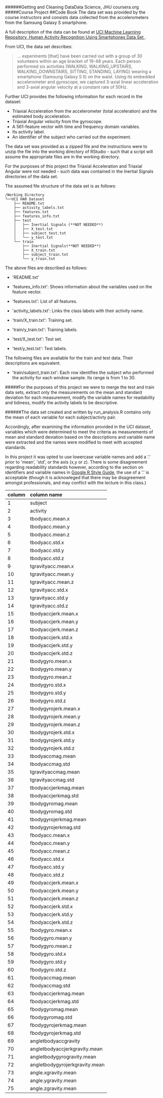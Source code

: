 ######Getting and Cleaning DataData Science, JHU coursera.org
#####Course Project
##Code Book
The data set was provided by the course instructors and consists data collected from the accelerometers from the Samsung Galaxy S smartphone.

A full description of the data can be found at [UCI Machine Learning Repository, 
Human Activity Recognition Using Smartphones Data Set ](http://archive.ics.uci.edu/ml/datasets/Human+Activity+Recognition+Using+Smartphones).

From UCI, the data set describes:
>... experiments [that] have been carried out with a group of 30 volunteers within an age bracket of 19-48 years. Each person performed six activities (WALKING, WALKING_UPSTAIRS, WALKING_DOWNSTAIRS, SITTING, STANDING, LAYING) wearing a smartphone (Samsung Galaxy S II) on the waist. Using its embedded accelerometer and gyroscope, we captured 3-axial linear acceleration and 3-axial angular velocity at a constant rate of 50Hz.

Further UCI provides the following information for each record in the dataset:

* Triaxial Acceleration from the accelerometer (total acceleration) and the estimated body acceleration. 
* Triaxial Angular velocity from the gyroscope. 
* A 561-feature vector with time and frequency domain variables. 
* Its activity label. 
* An identifier of the subject who carried out the experiment.

The data set was provided as a zipped file and the instructions were to unzip the file into the working directory of RStudio - such that a script will assume the appropriate files are in the working directory.

For the purposes of this project the Triaxial Acceleration and Triaxial Angular were not needed - such data was contained in the Inertial Signals directories of the data set.

The assumed file structure of the data set is as follows:
```
/Working Directory
└──UCI HAR Dataset
	├── README.txt
	├── activity_labels.txt
	├── features.txt
	├── features_info.txt
	├── test
	│   ├── Inertial Signals (**NOT NEEDED**)
	│   ├── X_test.txt
	│   ├── subject_test.txt
	│   └── y_test.txt
	└── train
	    ├── Inertial Signals(**NOT NEEDED**)
	    ├── X_train.txt
	    ├── subject_train.txt
	    └── y_train.txt
```
The above files are described as follows:

- 'README.txt'

- 'features_info.txt': Shows information about the variables used on the feature vector.

- 'features.txt': List of all features.

- 'activity_labels.txt': Links the class labels with their activity name.

- 'train/X_train.txt': Training set.

- 'train/y_train.txt': Training labels.

- 'test/X_test.txt': Test set.

- 'test/y_test.txt': Test labels.

The following files are available for the train and test data. Their descriptions are equivalent. 

- 'train/subject_train.txt': Each row identifies the subject who performed the activity for each window sample. Its range is from 1 to 30. 

#####For the purposes of this project we were to merge the test and train data sets, extract only the measurements on the mean and standard deviation for each measurement, modify the variable names for readability and tidiness, modify the activity labels to be descriptive.

######The data set created and written by run_analysis.R contains only the mean of each variable for each subject/activty pair.

Accordingly, after examining the information provided in the UCI dataset, variables which were determined to meet the criteria as measurements of mean and standard deviation based on the descriptions and variable name were extracted and the names were modified to meet with accepted standards.

In this project it was opted to use lowercase variable names and add a '.' prior to 'mean', 'std', or the axis (x,y or z).  There is some disagreement regarding readability standards however, according to the section on identifiers and variable names in [Google R Style Guide](https://google-styleguide.googlecode.com/svn/trunk/Rguide.xml#identifiers), the use of a '.' is acceptable (though it is acknowleged that there may be disagreement amongst professionals, and may conflict with the lecture in this class.)

column| column name|
------|:-------------|
1  |                        subject
2  |                       activity
3  |                tbodyacc.mean.x
4  |                tbodyacc.mean.y
5  |                tbodyacc.mean.z
6  |                 tbodyacc.std.x
7  |                 tbodyacc.std.y
8  |                 tbodyacc.std.z
9  |             tgravityacc.mean.x
10 |             tgravityacc.mean.y
11 |             tgravityacc.mean.z
12 |              tgravityacc.std.x
13 |              tgravityacc.std.y
14 |              tgravityacc.std.z
15 |            tbodyaccjerk.mean.x
16 |            tbodyaccjerk.mean.y
17 |            tbodyaccjerk.mean.z
18 |             tbodyaccjerk.std.x
19 |             tbodyaccjerk.std.y
20 |             tbodyaccjerk.std.z
21 |               tbodygyro.mean.x
22 |               tbodygyro.mean.y
23 |               tbodygyro.mean.z
24 |                tbodygyro.std.x
25 |                tbodygyro.std.y
26 |                tbodygyro.std.z
27 |           tbodygyrojerk.mean.x
28 |           tbodygyrojerk.mean.y
29 |           tbodygyrojerk.mean.z
30 |            tbodygyrojerk.std.x
31 |            tbodygyrojerk.std.y
32 |            tbodygyrojerk.std.z
33 |               tbodyaccmag.mean
34 |                tbodyaccmag.std
35 |            tgravityaccmag.mean
36 |             tgravityaccmag.std
37 |           tbodyaccjerkmag.mean
38 |            tbodyaccjerkmag.std
39 |              tbodygyromag.mean
40 |               tbodygyromag.std
41 |          tbodygyrojerkmag.mean
42 |           tbodygyrojerkmag.std
43 |                fbodyacc.mean.x
44 |                fbodyacc.mean.y
45 |                fbodyacc.mean.z
46 |                 fbodyacc.std.x
47 |                 fbodyacc.std.y
48 |                 fbodyacc.std.z
49 |            fbodyaccjerk.mean.x
50 |            fbodyaccjerk.mean.y
51 |            fbodyaccjerk.mean.z
52 |             fbodyaccjerk.std.x
53 |             fbodyaccjerk.std.y
54 |             fbodyaccjerk.std.z
55 |               fbodygyro.mean.x
56 |               fbodygyro.mean.y
57 |               fbodygyro.mean.z
58 |                fbodygyro.std.x
59 |                fbodygyro.std.y
60 |                fbodygyro.std.z
61 |               fbodyaccmag.mean
62 |                fbodyaccmag.std
63 |           fbodyaccjerkmag.mean
64 |            fbodyaccjerkmag.std
65 |              fbodygyromag.mean
66 |               fbodygyromag.std
67 |          fbodygyrojerkmag.mean
68 |           fbodygyrojerkmag.std
69 |           angletbodyaccgravity
70 |  angletbodyaccjerkgravity.mean
71 |     angletbodygyrogravity.mean
72 | angletbodygyrojerkgravity.mean
73 |            angle.xgravity.mean
74 |            angle.ygravity.mean
75 |            angle.zgravity.mean
